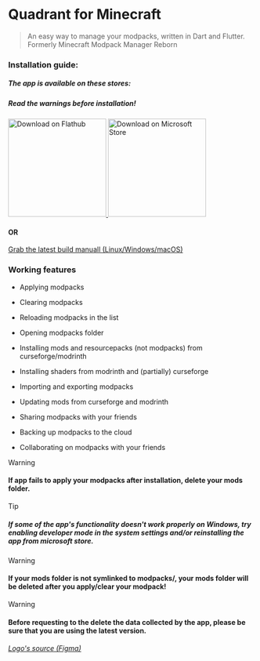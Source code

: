 # Quadrant for Minecraft

> An easy way to manage your modpacks, written in Dart and Flutter.
> Formerly Minecraft Modpack Manager Reborn

### Installation guide:

##### The app is available on these stores:

##### Read the warnings before installation!

<a href="https://flathub.org/apps/details/dev.mrquantumoff.mcmodpackmanager">
    <img width="200" alt="Download on Flathub" src="https://dl.flathub.org/assets/badges/flathub-badge-i-en.svg"/>
</a>

<a href="https://www.microsoft.com/store/apps/9NLT70M0TVD0">
        <img width="200" src="https://get.microsoft.com/images/en-us%20light.svg" alt="Download on Microsoft Store" />
</a>

#### OR

[Grab the latest build manuall (Linux/Windows/macOS)](https://github.com/mrquantumoff/quadrant/releases/latest)

### Working features

- Applying modpacks

- Clearing modpacks

- Reloading modpacks in the list

- Opening modpacks folder

- Installing mods and resourcepacks (not modpacks) from curseforge/modrinth

- Installing shaders from modrinth and (partially) curseforge

- Importing and exporting modpacks

- Updating mods from curseforge and modrinth

- Sharing modpacks with your friends

- Backing up modpacks to the cloud

- Collaborating on modpacks with your friends

> [!WARNING]
>
> #### If app fails to apply your modpacks after installation, delete your mods folder.

> [!TIP]
>
> ##### If some of the app's functionality doesn't work properly on Windows, try enabling developer mode in the system settings and/or reinstalling the app from microsoft store.

> [!WARNING]
>
> #### If your mods folder is not symlinked to modpacks/<anything>, your mods folder will be deleted after you apply/clear your modpack!

> [!WARNING]
>
> #### Before requesting to the delete the data collected by the app, please be sure that you are using the latest version.

###### [Logo's source (Figma)](https://www.figma.com/community/file/1222558477898371497)
